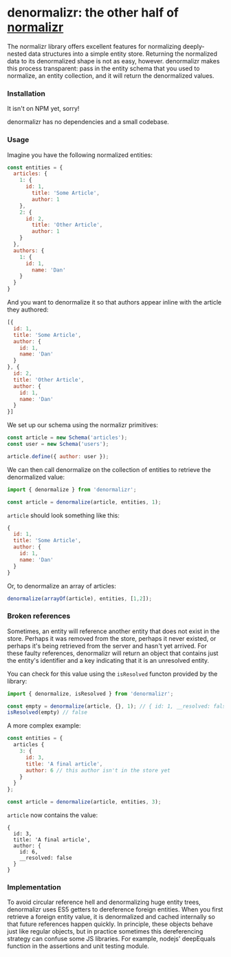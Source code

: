 denormalizr: the other half of [normalizr]
===

The normalizr library offers excellent features for normalizing deeply-nested data structures
into a simple entity store. Returning the normalized data to its denormalized shape is not
as easy, however. denormalizr makes this process transparent: pass in the entity schema that you used
to normalize, an entity collection, and it will return the denormalized values.

### Installation

It isn't on NPM yet, sorry!

denormalizr has no dependencies and a small codebase. 


### Usage

Imagine you have the following normalized entities:

```js
const entities = {
  articles: {
    1: {
      id: 1,
        title: 'Some Article',
        author: 1
    },
    2: {
      id: 2,
        title: 'Other Article',
        author: 1
    }
  },
  authors: {
    1: {
      id: 1,
        name: 'Dan'
    }
  }
}
```

And you want to denormalize it so that authors appear inline with the article they authored:

```js
[{
  id: 1,
  title: 'Some Article',
  author: {
    id: 1,
    name: 'Dan'
  }
}, {
  id: 2,
  title: 'Other Article',
  author: {
    id: 1,
    name: 'Dan'
  }
}]
```

We set up our schema using the normalizr primitives:

```js
const article = new Schema('articles');
const user = new Schema('users');

article.define({ author: user });
```

We can then call denormalize on the collection of entities to retrieve the denormalized value:

```js
import { denormalize } from 'denormalizr';

const article = denormalize(article, entities, 1);
```

`article` should look something like this:

```js
{
  id: 1,
  title: 'Some Article',
  author: {
    id: 1,
    name: 'Dan'
  }
}
```

Or, to denormalize an array of articles:

```js
denormalize(arrayOf(article), entities, [1,2]);
```

### Broken references

Sometimes, an entity will reference another entity that does not exist in the store. Perhaps it
was removed from the store, perhaps it never existed, or perhaps it's being retrieved from the
server and hasn't yet arrived. For these faulty references, denormalizr will return an object that
contains just the entity's identifier and a key indicating that it is an unresolved entity.

You can check for this value using the `isResolved` functon provided by the library:

```js
import { denormalize, isResolved } from 'denormalizr';

const empty = denormalize(article, {}, 1); // { id: 1, __resolved: false }
isResolved(empty) // false
```

A more complex example:

```js
const entities = {
  articles {
    3: {
      id: 3,
      title: 'A final article',
      author: 6 // this author isn't in the store yet
    }
  }
};

const article = denormalize(article, entities, 3);
```

`article` now contains the value:

```ls
{
  id: 3,
  title: 'A final article',
  author: {
    id: 6,
    __resolved: false
  }
}
```


### Implementation

To avoid circular reference hell and denormalizing huge entity trees, denormalizr uses ES5 getters
to dereference foreign entities. When you first retrieve a foreign entity value, it is
denormalized and cached internally so that future references happen quickly. In principle,
these objects behave just like regular objects, but in practice sometimes this dereferencing
strategy can confuse some JS libraries. For example, nodejs' deepEquals function in the
assertions and unit testing module.

[normalizr]: https://github.com/paularmstrong/normalizr
